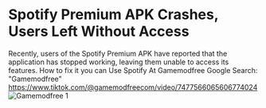 # Spotify Premium APK Crashes, Users Left Without Access

Recently, users of the Spotify Premium APK have reported that the application has stopped working, leaving them unable to access its features. 
How to fix it you can
Use Spotify At Gamemodfree
Google Search: "Gamemodfree"
https://www.tiktok.com/@gamemodfreecom/video/7477566065606774024
![Gamemodfree 1](https://github.com/user-attachments/assets/bc49c28b-8828-4979-ab43-e821b6ed040a)
